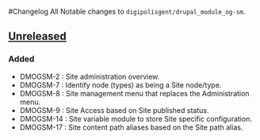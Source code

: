 #Changelog
All Notable changes to `digipolisgent/drupal_module_og-sm`.


## [Unreleased]
### Added
- DMOGSM-2 : Site administration overview.
- DMOGSM-7 : Identify node (types) as being a Site node/type.
- DMOGSM-8 : Site management menu that replaces the Administration menu.
- DMOGSM-9 : Site Access based on Site published status.
- DMOGSM-14 : Site variable module to store Site specific configuration.
- DMOGSM-17 : Site content path aliases based on the Site path alias.




[Unreleased]: https://bitbucket.org/digipolisgent/drupal_module_og-sm/branches/compare/develop%0Dmaster
